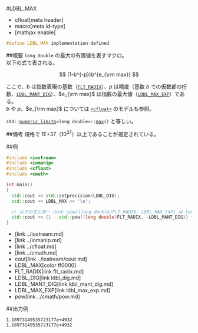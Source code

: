 #LDBL_MAX
* cfloat[meta header]
* macro[meta id-type]
* [mathjax enable]

```cpp
#define LDBL_MAX implementation-defined
```

##概要
`long double` の最大の有限値を表すマクロ。  
以下の式で表される。

$$
(1-b^{-p})b^{e_{\rm max}}
$$

ここで、$b$ は指数表現の基数（[`FLT_RADIX`](flt_radix.md)）、$p$ は精度（基数 $b$ での仮数部の桁数、[`LDBL_MANT_DIG`](ldbl_mant_dig.md)）、$e_{\rm max}$ は指数の最大値（[`LDBL_MAX_EXP`](ldbl_max_exp.md)）である。  
$b$ や $p$、$e_{\rm max}$ については [`<cfloat>`](../cfloat.md) のモデルも参照。

`std::`[`numeric_limits`](/reference/limits/numeric_limits.md)`<long double>::`[`max`](/reference/limits/numeric_limits/max.md)`()` と等しい。


##備考
規格で 1E+37（$10^{37}$）以上であることが規定されている。


##例
```cpp
#include <iostream>
#include <iomanip>
#include <cfloat>
#include <cmath>

int main()
{
  std::cout << std::setprecision(LDBL_DIG);
  std::cout << LDBL_MAX << '\n';

  // 以下の式と同一（std::pow((long double)FLT_RADIX, LDBL_MAX_EXP) は long double の最大値を超えてしまうため、式を調整してある）
  std::cout << (1 - std::pow((long double)FLT_RADIX, -LDBL_MANT_DIG)) * std::pow((long double)FLT_RADIX, LDBL_MAX_EXP - 1) * FLT_RADIX << '\n';
}
```
* <iostream>[link ../iostream.md]
* <iomanip>[link ../iomanip.md]
* <cfloat>[link ../cfloat.md]
* <cmath>[link ../cmath.md]
* cout[link ../iostream/cout.md]
* LDBL_MAX[color ff0000]
* FLT_RADIX[link flt_radix.md]
* LDBL_DIG[link ldbl_dig.md]
* LDBL_MANT_DIG[link ldbl_mant_dig.md]
* LDBL_MAX_EXP[link ldbl_max_exp.md]
* pow[link ../cmath/pow.md]

##出力例
```
1.18973149535723177e+4932
1.18973149535723177e+4932
```
